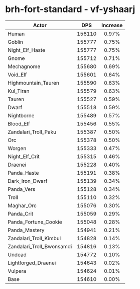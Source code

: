 # brh-fort-standard - vf-yshaarj
| Actor | DPS | Increase |
|---|:---:|:---:|
|Human|156110|0.97%|
|Goblin|155777|0.75%|
|Night_Elf_Haste|155777|0.75%|
|Gnome|155712|0.71%|
|Mechagnome|155680|0.69%|
|Void_Elf|155601|0.64%|
|Highmountain_Tauren|155590|0.63%|
|Kul_Tiran|155579|0.63%|
|Tauren|155527|0.59%|
|Dwarf|155518|0.59%|
|Nightborne|155489|0.57%|
|Blood_Elf|155456|0.55%|
|Zandalari_Troll_Paku|155387|0.50%|
|Orc|155378|0.50%|
|Worgen|155333|0.47%|
|Night_Elf_Crit|155315|0.46%|
|Draenei|155228|0.40%|
|Panda_Haste|155191|0.38%|
|Dark_Iron_Dwarf|155139|0.34%|
|Panda_Vers|155128|0.34%|
|Troll|155110|0.32%|
|Maghar_Orc|155076|0.30%|
|Panda_Crit|155059|0.29%|
|Panda_Fortune_Cookie|155048|0.28%|
|Panda_Mastery|154941|0.21%|
|Zandalari_Troll_Kimbul|154828|0.14%|
|Zandalari_Troll_Bwonsamdi|154816|0.13%|
|Undead|154772|0.10%|
|Lightforged_Draenei|154643|0.02%|
|Vulpera|154624|0.01%|
|Base|154610|0.00%|

